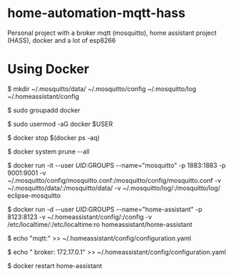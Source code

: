 # home-automation-mqtt-hass
Personal project with a broker mqtt (mosquitto), home assistant project (HASS), docker and a lot of esp8266

# Using Docker

$ mkdir ~/.mosquitto/data/ ~/.mosquitto/config ~/.mosquitto/log ~/.homeassistant/config

$ sudo groupadd docker

$ sudo usermod -aG docker $USER

$ docker stop $(docker ps -aq)

$ docker system prune --all

$ docker run -it --user $UID:$GROUPS --name="mosquitto" -p 1883:1883 -p 9001:9001 -v ~/.mosquitto/config/mosquitto.conf:/mosquitto/config/mosquitto.conf -v ~/.mosquitto/data/:/mosquitto/data/ -v ~/.mosquitto/log/:/mosquitto/log/ eclipse-mosquitto

$ docker run -d --user $UID:$GROUPS --name="home-assistant" -p 8123:8123  -v ~/.homeassistant/config/:/config -v /etc/localtime/:/etc/localtime:ro homeassistant/home-assistant

$ echo "mqtt:" >> ~/.homeassistant/config/configuration.yaml

$ echo "  broker: 172.17.0.1" >> ~/.homeassistant/config/configuration.yaml

$ docker restart home-assistant 
 
